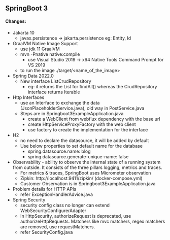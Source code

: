 ## SpringBoot 3

#### Changes:

* Jakarta 10
  * javax.persistence -> jakarta.persistence eg: Entity, Id
* GraalVM Native Image Support
  * use jdk 11 GraalVM
  * mvn -Pnative native:compile 
    * use Visual Studio 2019 -> x64 Native Tools Command Prompt for VS 2019
  *  to run the image ./target/<name_of_the_image>
* Spring Data 2022.0
  * New interface ListCrudRepository 
    * eg: it returns the List for findAll() whereas the CrudRepository interface returns Iterable
* Http Interfaces
  * use an Interface to exchange the data (JsonPlaceholderService.java), old way in PostService.java
  * Steps are in Springboot3ExampleApplication.java
    * create a WebClient from webflux dependency with the base url
    * create HttpServiceProxyFactory with the web client
    * use factory to create the implementation for the interface
* H2
  * no need to declare the datasource, it will be added by default
  * Use below properties to set default name for the database
    * spring.datasource.name: blog
    * spring.datasource.generate-unique-name: false
* Observability - ability to observe the internal state of a running system from outside. It consists of the three pillars logging, metrics and traces.
  * For metrics & traces, SpringBoot uses Micrometer observation
  * Zipkin: http://localhost:9411/zipkin/ (docker-compose.yml)
  * Customer Observation is in Springboot3ExampleApplication.java
* Problem details for HTTP APIs
  * refer ExceptionHandlerAdvice.java
* Spring Security
  * security config class no longer can extend WebSecurityConfigurerAdapter
  * In HttpSecurity, authorizeRequest is deprecated, use authorizeHttpRequests. Matchers like mvc matchers, regex matchers are removed, use requestMatchers.
  * refer SecurityConfig.java